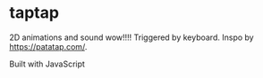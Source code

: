 # taptap

2D animations and sound wow!!!! Triggered by keyboard. Inspo by https://patatap.com/. 

Built with JavaScript
